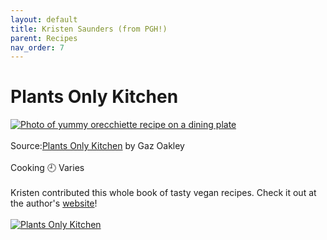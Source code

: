 ```yaml
---
layout: default
title: Kristen Saunders (from PGH!)
parent: Recipes
nav_order: 7
---
```

# Plants Only Kitchen
[![Photo of yummy orecchiette recipe on a dining plate](https://www.avantgardevegan.com/wp-content/uploads/2020/06/plants-only-kitchen-5.png)](https://www.avantgardevegan.com/books/plants-only-kitchen/)
<br>
<br>
Source:[Plants Only Kitchen](https://www.avantgardevegan.com/books/plants-only-kitchen/) by Gaz Oakley
<br>
<br>
Cooking 🕘 Varies
<br>
<br>
Kristen contributed this whole book of tasty vegan recipes. Check it out at the author's [website](https://www.avantgardevegan.com/books/plants-only-kitchen/)!
<br>
<br>
[![Plants Only Kitchen](https://www.avantgardevegan.com/wp-content/uploads/2020/06/plants-only-kitchen-1.png)](https://www.avantgardevegan.com/books/plants-only-kitchen/)
